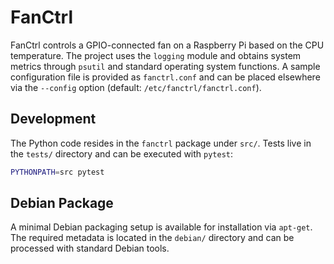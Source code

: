 # FanCtrl

FanCtrl controls a GPIO-connected fan on a Raspberry Pi based on the CPU temperature.
The project uses the `logging` module and obtains system metrics through `psutil`
and standard operating system functions. A sample configuration file is provided as
`fanctrl.conf` and can be placed elsewhere via the `--config` option (default:
`/etc/fanctrl/fanctrl.conf`).

## Development

The Python code resides in the `fanctrl` package under `src/`. Tests live in the
`tests/` directory and can be executed with `pytest`:

```bash
PYTHONPATH=src pytest
```

## Debian Package

A minimal Debian packaging setup is available for installation via `apt-get`. The
required metadata is located in the `debian/` directory and can be processed with
standard Debian tools.

